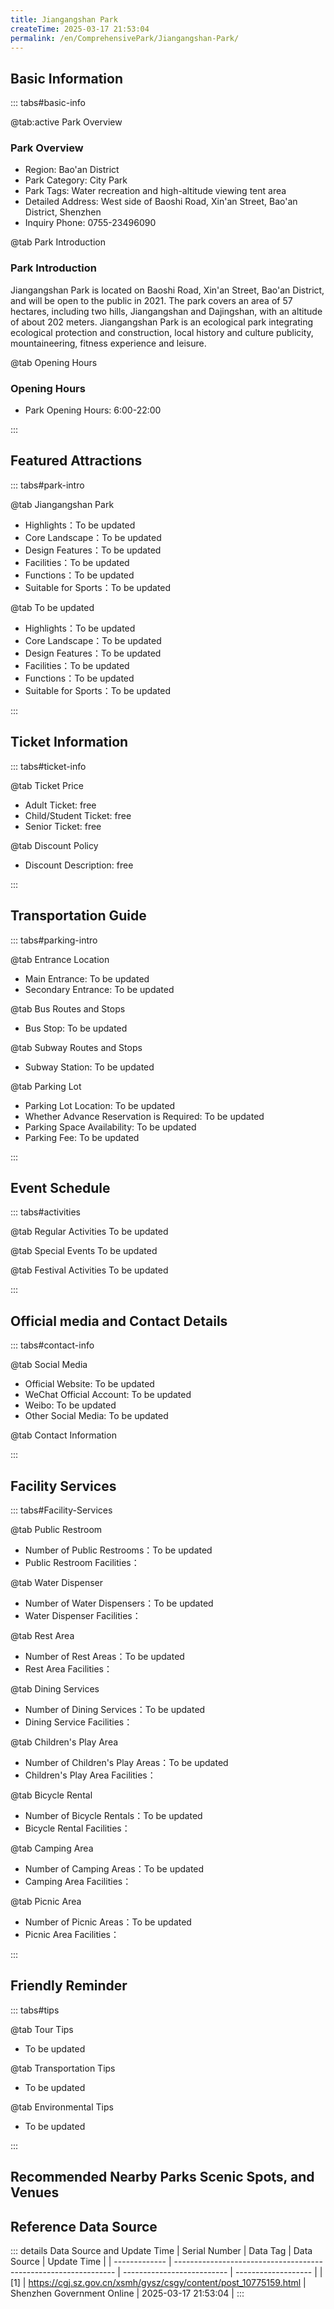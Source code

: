 ```yaml
---
title: Jiangangshan Park
createTime: 2025-03-17 21:53:04
permalink: /en/ComprehensivePark/Jiangangshan-Park/
---
```



<script setup>
import ImageSwiper from '/.vuepress/theme/components/ImageSwiper.vue'
// 轮播图数据
const swiperItems = [
    {
                link: 'https://cgj.sz.gov.cn/img/4/4005/4005928/10775159.png',
                title: 'Jiangangshan Park',
                description: '',
                author: 'Shenzhen Government Online',
                date: '2025/03/17'
                },
  {
                link: 'https://cgj.sz.gov.cn/img/4/4005/4005928/10775159.png',
                title: 'Jiangangshan Park',
                description: '',
                author: 'Shenzhen Government Online',
                date: '2025/03/17'
                }
]
// 配置项
const swiperConfig = {
  height: 500,
  showInfo: true
}
</script>
<!-- 轮播图组件 -->
<ImageSwiper :items="swiperItems" :config="swiperConfig" />



## Basic Information

::: tabs#basic-info

@tab:active Park Overview
### Park Overview
- Region: Bao'an District
- Park Category: City Park
- Park Tags: Water recreation and high-altitude viewing tent area
- Detailed Address: West side of Baoshi Road, Xin'an Street, Bao'an District, Shenzhen
- Inquiry Phone: 0755-23496090

@tab Park Introduction
### Park Introduction
 Jiangangshan Park is located on Baoshi Road, Xin'an Street, Bao'an District, and will be open to the public in 2021. The park covers an area of 57 hectares, including two hills, Jiangangshan and Dajingshan, with an altitude of about 202 meters. Jiangangshan Park is an ecological park integrating ecological protection and construction, local history and culture publicity, mountaineering, fitness experience and leisure.

@tab Opening Hours
### Opening Hours
- Park Opening Hours: 6:00-22:00

:::

## Featured Attractions

::: tabs#park-intro

@tab Jiangangshan Park
<ImageCard
image="https://cgj.sz.gov.cn/images/index20230710_1.png"
    title="Jiangangshan Park"
    description="The main entrance square area includes the main entrance square, ecological wetland, and sunny lawn; the Jiangang Lansheng Nature Experience Area is the highest peak of the park, and its featured attractions include the mountaintop landscape corridor, ridge climbing plank road, and mountaintop cultural ancient temple; the Dajingshan Cultural Leisure Area has featured attractions such as the mountainside leisure corridor, hillside climbing plank road, and mountaintop platform."
    date=""
    author="Shenzhen Government Online"
/>


- Highlights：To be updated
- Core Landscape：To be updated
- Design Features：To be updated
- Facilities：To be updated
- Functions：To be updated
- Suitable for Sports：To be updated

@tab To be updated
<ImageCard
image="https://cgj.sz.gov.cn/images/index20230710_1.png"
    title="Jiangangshan Park"
    description="The main entrance square area includes the main entrance square, ecological wetland, and sunny lawn; the Jiangang Lansheng Nature Experience Area is the highest peak of the park, and its featured attractions include the mountaintop landscape corridor, ridge climbing plank road, and mountaintop cultural ancient temple; the Dajingshan Cultural Leisure Area has featured attractions such as the mountainside leisure corridor, hillside climbing plank road, and mountaintop platform."
    date=""
    author="Shenzhen Government Online"
/>


- Highlights：To be updated
- Core Landscape：To be updated
- Design Features：To be updated
- Facilities：To be updated
- Functions：To be updated
- Suitable for Sports：To be updated

:::

## Ticket Information

::: tabs#ticket-info

@tab Ticket Price
- Adult Ticket: free
- Child/Student Ticket: free
- Senior Ticket: free

@tab Discount Policy
- Discount Description: free

:::

## Transportation Guide

::: tabs#parking-intro

@tab Entrance Location
- Main Entrance: To be updated
- Secondary Entrance: To be updated

@tab Bus Routes and Stops
- Bus Stop: To be updated

@tab Subway Routes and Stops
- Subway Station: To be updated

@tab Parking Lot
- Parking Lot Location: To be updated
- Whether Advance Reservation is Required: To be updated
- Parking Space Availability: To be updated
- Parking Fee: To be updated

:::

## Event Schedule

::: tabs#activities

@tab Regular Activities
To be updated

@tab Special Events
To be updated

@tab Festival Activities
To be updated

:::

## Official media and Contact Details

::: tabs#contact-info

@tab Social Media
- Official Website: To be updated
- WeChat Official Account: To be updated
- Weibo: To be updated
- Other Social Media: To be updated

@tab Contact Information

:::

## Facility Services

::: tabs#Facility-Services

@tab Public Restroom
- Number of Public Restrooms：To be updated
- Public Restroom Facilities：

@tab Water Dispenser
- Number of Water Dispensers：To be updated
- Water Dispenser Facilities：

@tab Rest Area
- Number of Rest Areas：To be updated
- Rest Area Facilities：

@tab Dining Services
- Number of Dining Services：To be updated
- Dining Service Facilities：

@tab Children's Play Area
- Number of Children's Play Areas：To be updated
- Children's Play Area Facilities：

@tab Bicycle Rental
- Number of Bicycle Rentals：To be updated
- Bicycle Rental Facilities：

@tab Camping Area
- Number of Camping Areas：To be updated
- Camping Area Facilities：

@tab Picnic Area
- Number of Picnic Areas：To be updated
- Picnic Area Facilities：

:::

## Friendly Reminder

::: tabs#tips

@tab Tour Tips
- To be updated

@tab Transportation Tips
- To be updated

@tab Environmental Tips
- To be updated

:::

## Recommended Nearby Parks Scenic Spots, and Venues

<CardGrid>
  <ImageCard
        image="https://cgj.sz.gov.cn/img/4/4005/4005929/10775160.png"
        title="Jute Park"
        description="Huangmabu Park in Hangcheng Subdistrict is located at No. 42 Huangmabu Road, Bao'an District, Shenzhen, and was officially opened to the public in October 2019."
        href="/en/ComprehensivePark/Huangmabu-Park/"
        author="Shenzhen Government Online"
        date="2025/01/02"
      />
      <ImageCard
        image="https://cgj.sz.gov.cn/img/4/4005/4005929/10775160.png"
        title="Jute Park"
        description="Huangmabu Park in Hangcheng Subdistrict is located at No. 42 Huangmabu Road, Bao'an District, Shenzhen, and was officially opened to the public in October 2019."
        href="/en/ComprehensivePark/Huangmabu-Park/"
        author="Shenzhen Government Online"
        date="2025/01/02"
      />
    </CardGrid>


## Reference Data Source

::: details Data Source and Update Time
| Serial Number | Data Tag                                                        | Data Source                | Update Time         |
| ------------- | --------------------------------------------------------------- | -------------------------- | ------------------- |
| [1]           | https://cgj.sz.gov.cn/xsmh/gysz/csgy/content/post_10775159.html | Shenzhen Government Online | 2025-03-17 21:53:04 |
:::

